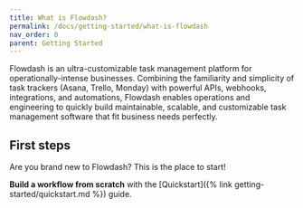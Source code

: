 ```yaml
---
title: What is Flowdash?
permalink: /docs/getting-started/what-is-flowdash
nav_order: 0
parent: Getting Started
---
```


Flowdash is an ultra-customizable task management platform for operationally-intense businesses. Combining the
familiarity and simplicity of task trackers (Asana, Trello, Monday) with powerful APIs, webhooks, integrations, and
automations, Flowdash enables operations and engineering to quickly build maintainable, scalable, and customizable task
management software that fit business needs perfectly.

## First steps

Are you brand new to Flowdash? This is the place to start!

**Build a workflow from scratch** with the [Quickstart]({% link getting-started/quickstart.md %}) guide.
